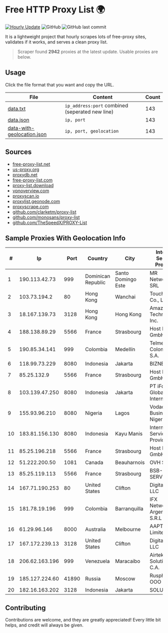 
# Free HTTP Proxy List 🌍

[![Hourly Update](https://github.com/mertguvencli/http-proxy-list/actions/workflows/main.yml/badge.svg?branch=main)](https://github.com/mertguvencli/http-proxy-list/actions/workflows/main.yml)
![GitHub](https://img.shields.io/github/license/mertguvencli/http-proxy-list)
![GitHub last commit](https://img.shields.io/github/last-commit/mertguvencli/http-proxy-list)

It is a lightweight project that hourly scrapes lots of free-proxy sites, validates if it works, and serves a clean proxy list.


> Scraper found **2942** proxies at the latest update. Usable proxies are below.

## Usage

Click the file format that you want and copy the URL.


|File|Content|Count|
|----|-------|-----|
|[data.txt](https://raw.githubusercontent.com/mertguvencli/http-proxy-list/main/proxy-list/data.txt)|`ip_address:port` combined (seperated new line)|143|
|[data.json](https://raw.githubusercontent.com/mertguvencli/http-proxy-list/main/proxy-list/data.json)|`ip, port`|143|
|[data-with-geolocation.json](https://raw.githubusercontent.com/mertguvencli/http-proxy-list/main/proxy-list/data-with-geolocation.json)|`ip, port, geolocation`|143|

## Sources

* [free-proxy-list.net](https://free-proxy-list.net)
* [us-proxy.org](https://www.us-proxy.org)
* [proxydb.net](http://proxydb.net)
* [free-proxy-list.com](https://free-proxy-list.com/?page=&port=&type%5B%5D=http&type%5B%5D=https&up_time=0&search=Search)
* [proxy-list.download](https://www.proxy-list.download/HTTP)
* [vpnoverview.com](https://vpnoverview.com/privacy/anonymous-browsing/free-proxy-servers)
* [proxyscan.io](https://www.proxyscan.io)
* [proxylist.geonode.com](https://proxylist.geonode.com/api/proxy-list?limit=300&page=1&sort_by=lastChecked&sort_type=desc&protocols=http,https)
* [proxyscrape.com](https://api.proxyscrape.com/v2/?request=displayproxies&protocol=http&timeout=10000&country=all&ssl=all&anonymity=all)
* [github.com/clarketm/proxy-list](https://raw.githubusercontent.com/clarketm/proxy-list/master/proxy-list-raw.txt)
* [github.com/monosans/proxy-list](https://raw.githubusercontent.com/monosans/proxy-list/main/proxies/http.txt)
* [github.com/TheSpeedX/PROXY-List](https://raw.githubusercontent.com/TheSpeedX/PROXY-List/master/http.txt)


## Sample Proxies With Geolocation Info

|#|Ip|Port|Country|City|Internet Service Provider|
|-|--|----|-------|----|-------------------------|
|1|190.113.42.73|999|Dominican Republic|Santo Domingo Este|MR Networking, SRL|
|2|103.73.194.2|80|Hong Kong|Wanchai|TouchPal HK Co., Limited|
|3|18.167.139.73|3128|Hong Kong|Hong Kong|Amazon Technologies Inc.|
|4|188.138.89.29|5566|France|Strasbourg|Host Europe GmbH|
|5|190.85.34.141|999|Colombia|Medellín|Telmex Colombia S.A.|
|6|118.99.73.229|8080|Indonesia|Jakarta|BIZNET|
|7|85.25.132.9|5566|France|Strasbourg|Host Europe GmbH|
|8|103.139.47.250|8080|Indonesia|Jakarta|PT iForte Global Internet|
|9|155.93.96.210|8080|Nigeria|Lagos|Vodacom Business Nigeria|
|10|183.81.156.130|8080|Indonesia|Kayu Manis|Internet Service Provider|
|11|85.25.196.218|5566|France|Strasbourg|Host Europe GmbH|
|12|51.222.200.50|1081|Canada|Beauharnois|OVH SAS|
|13|85.25.119.113|5566|France|Strasbourg|BSB-SERVICE|
|14|167.71.190.253|80|United States|Clifton|DigitalOcean, LLC|
|15|181.78.19.196|999|Colombia|Barranquilla|IFX Networks Argentina S.R.L|
|16|61.29.96.146|8000|Australia|Melbourne|AAPT Limited|
|17|167.172.239.13|3128|United States|Clifton|DigitalOcean, LLC|
|18|206.62.163.196|999|Venezuela|Maracaibo|Airtek Solutions C.A.|
|19|185.127.224.60|41890|Russia|Moscow|Rusphone OOO|
|20|182.16.163.202|3128|Indonesia|Jakarta|SOLUSINET|



## Contributing

Contributions are welcome, and they are greatly appreciated! Every
little bit helps, and credit will always be given.


